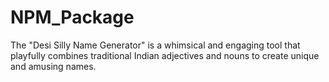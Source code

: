 # NPM_Package
The "Desi Silly Name Generator" is a whimsical and engaging tool that playfully combines traditional Indian adjectives and nouns to create unique and amusing names.
